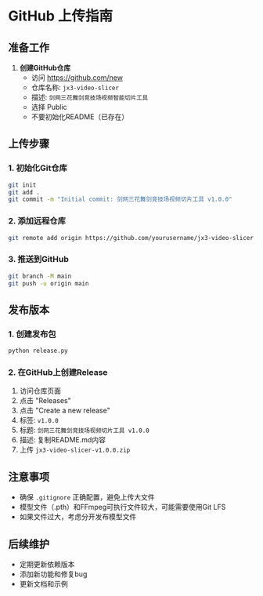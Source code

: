 # GitHub 上传指南

## 准备工作

1. **创建GitHub仓库**
   - 访问 https://github.com/new
   - 仓库名称: `jx3-video-slicer`
   - 描述: `剑网三花舞剑竞技场视频智能切片工具`
   - 选择 Public
   - 不要初始化README（已存在）

## 上传步骤

### 1. 初始化Git仓库
```bash
git init
git add .
git commit -m "Initial commit: 剑网三花舞剑竞技场视频切片工具 v1.0.0"
```

### 2. 添加远程仓库
```bash
git remote add origin https://github.com/yourusername/jx3-video-slicer.git
```

### 3. 推送到GitHub
```bash
git branch -M main
git push -u origin main
```

## 发布版本

### 1. 创建发布包
```bash
python release.py
```

### 2. 在GitHub上创建Release
1. 访问仓库页面
2. 点击 "Releases"
3. 点击 "Create a new release"
4. 标签: `v1.0.0`
5. 标题: `剑网三花舞剑竞技场视频切片工具 v1.0.0`
6. 描述: 复制README.md内容
7. 上传 `jx3-video-slicer-v1.0.0.zip`

## 注意事项

- 确保 `.gitignore` 正确配置，避免上传大文件
- 模型文件（.pth）和FFmpeg可执行文件较大，可能需要使用Git LFS
- 如果文件过大，考虑分开发布模型文件

## 后续维护

- 定期更新依赖版本
- 添加新功能和修复bug
- 更新文档和示例 
